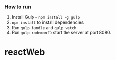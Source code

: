 ### How to run 

1. Install Gulp - `npm install -g gulp`
2. `npm install` to install dependencies.
3. Run `gulp bundle` and `gulp watch`.
4. Run `gulp nodemon` to start the server at port 8080.
# reactWeb
